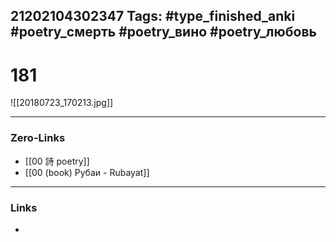 21202104302347
Tags: #type_finished_anki #poetry_смерть #poetry_вино #poetry_любовь
---
# 181

![[20180723_170213.jpg]]

---
### Zero-Links
- [[00 詩 poetry]]
- [[00 (book) Рубаи - Rubayat]]
---
### Links
-